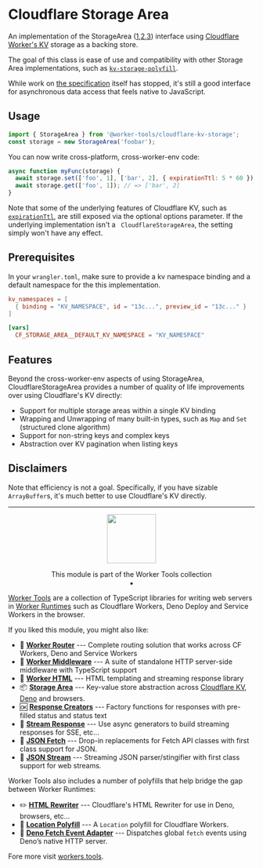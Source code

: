 # Cloudflare Storage Area

An implementation of the StorageArea ([1],[2],[3]) interface using [Cloudflare Worker's KV](https://developers.cloudflare.com/workers/runtime-apis/kv) 
storage as a backing store.

The goal of this class is ease of use and compatibility with other Storage Area implementations, 
such as [`kv-storage-polyfill`](https://github.com/GoogleChromeLabs/kv-storage-polyfill).

While work on [the specification](https://wicg.github.io/kv-storage/) itself has stopped, 
it's still a good interface for asynchronous data access that feels native to JavaScript.

## Usage

``` js
import { StorageArea } from '@worker-tools/cloudflare-kv-storage';
const storage = new StorageArea('foobar');
```

You can now write cross-platform, cross-worker-env code:

```js
async function myFunc(storage) {
  await storage.set(['foo', 1], ['bar', 2], { expirationTtl: 5 * 60 });
  await storage.get(['foo', 1]); // => ['bar', 2]
}
```

Note that some of the underlying features of Cloudflare KV, such as [`expirationTtl`](https://developers.cloudflare.com/workers/runtime-apis/kv#expiring-keys), are still exposed via the optional options parameter. 
If the underlying implementation isn't a ` CloudflareStorageArea`, the setting simply won't have any effect.

## Prerequisites
In your `wrangler.toml`, make sure to provide a kv namespace binding and a default namespace for the this implementation.

```toml
kv_namespaces = [ 
  { binding = "KV_NAMESPACE", id = "13c...", preview_id = "13c..." }
]

[vars]
  CF_STORAGE_AREA__DEFAULT_KV_NAMESPACE = "KV_NAMESPACE"
```

[1]: https://developers.google.com/web/updates/2019/03/kv-storage
[2]: https://css-tricks.com/kv-storage/
[3]: https://github.com/WICG/kv-storage

## Features

Beyond the cross-worker-env aspects of using StorageArea, CloudflareStorageArea provides a number of quality of life improvements over using Cloudflare's KV directly:

* Support for multiple storage areas within a single KV binding
* Wrapping and Unwrapping of many built-in types, such as `Map` and `Set` (structured clone algorithm)
* Support for non-string keys and complex keys
* Abstraction over KV pagination when listing keys

## Disclaimers

Note that efficiency is not a goal. Specifically, if you have sizable `ArrayBuffer`s,
it's much better to use Cloudflare's KV directly.

--------

<p align="center"><a href="https://workers.tools"><img src="https://workers.tools/assets/img/logo.svg" width="100" height="100" /></a>
<p align="center">This module is part of the Worker Tools collection<br/>⁕

[Worker Tools](https://workers.tools) are a collection of TypeScript libraries for writing web servers in [Worker Runtimes](https://workers.js.org) such as Cloudflare Workers, Deno Deploy and Service Workers in the browser. 

If you liked this module, you might also like:

- 🧭 [__Worker Router__][router] --- Complete routing solution that works across CF Workers, Deno and Service Workers
- 🔋 [__Worker Middleware__][middleware] --- A suite of standalone HTTP server-side middleware with TypeScript support
- 📄 [__Worker HTML__][html] --- HTML templating and streaming response library
- 📦 [__Storage Area__][kv-storage] --- Key-value store abstraction across [Cloudflare KV][cloudflare-kv-storage], [Deno][deno-kv-storage] and browsers.
- 🆗 [__Response Creators__][response-creators] --- Factory functions for responses with pre-filled status and status text
- 🎏 [__Stream Response__][stream-response] --- Use async generators to build streaming responses for SSE, etc...
- 🥏 [__JSON Fetch__][json-fetch] --- Drop-in replacements for Fetch API classes with first class support for JSON.
- 🦑 [__JSON Stream__][json-stream] --- Streaming JSON parser/stingifier with first class support for web streams.

Worker Tools also includes a number of polyfills that help bridge the gap between Worker Runtimes:
- ✏️ [__HTML Rewriter__][html-rewriter] --- Cloudflare's HTML Rewriter for use in Deno, browsers, etc...
- 📍 [__Location Polyfill__][location-polyfill] --- A `Location` polyfill for Cloudflare Workers.
- 🦕 [__Deno Fetch Event Adapter__][deno-fetch-event-adapter] --- Dispatches global `fetch` events using Deno’s native HTTP server.

[router]: https://workers.tools/router
[middleware]: https://workers.tools/middleware
[html]: https://workers.tools/html
[kv-storage]: https://workers.tools/kv-storage
[cloudflare-kv-storage]: https://workers.tools/cloudflare-kv-storage
[deno-kv-storage]: https://workers.tools/deno-kv-storage
[kv-storage-polyfill]: https://workers.tools/kv-storage-polyfill
[response-creators]: https://workers.tools/response-creators
[stream-response]: https://workers.tools/stream-response
[json-fetch]: https://workers.tools/json-fetch
[json-stream]: https://workers.tools/json-stream
[request-cookie-store]: https://workers.tools/request-cookie-store
[extendable-promise]: https://workers.tools/extendable-promise
[html-rewriter]: https://workers.tools/html-rewriter
[location-polyfill]: https://workers.tools/location-polyfill
[deno-fetch-event-adapter]: https://workers.tools/deno-fetch-event-adapter

Fore more visit [workers.tools](https://workers.tools).
